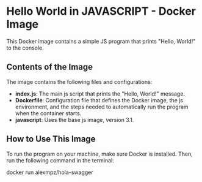 # Hello World in JAVASCRIPT - Docker Image

This Docker image contains a simple JS program that prints "Hello, World!" to the console.

## Contents of the Image

The image contains the following files and configurations:

- **index.js**: The main js script that prints the "Hello, World!" message.
- **Dockerfile**: Configuration file that defines the Docker image, the js environment, and the steps needed to automatically run the program when the container starts.
- **javascript**: Uses the base js image, version 3.1.

## How to Use This Image

To run the program on your machine, make sure Docker is installed. Then, run the following command in the terminal:


docker run alexmpz/hola-swagger